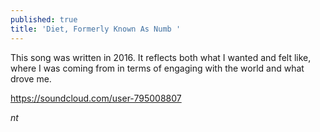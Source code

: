 ```yaml
---
published: true
title: 'Diet, Formerly Known As Numb '
---
```

This song was written in 2016. It reflects both what I wanted and felt like, where I was coming from in terms of engaging with the world and what drove me. 

https://soundcloud.com/user-795008807

_nt_